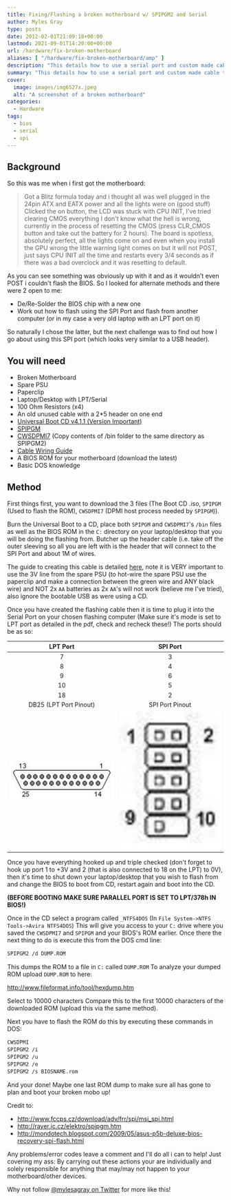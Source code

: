 ```yaml
---
title: Fixing/Flashing a broken motherboard w/ SPIPGM2 and Serial
author: Myles Gray
type: posts
date: 2012-02-01T21:09:18+00:00
lastmod: 2021-09-01T14:20:00+00:00
url: /hardware/fix-broken-motherboard
aliases: [ "/hardware/fix-broken-motherboard/amp" ]
description: "This details how to use a serial port and custom made cable to flash the BIOS on a motherboard that is not POSTing."
summary: "This details how to use a serial port and custom made cable to flash the BIOS on a motherboard that is not POSTing."
cover:
  image: images/img6527x.jpeg
  alt: "A screenshot of a broken motherboard"
categories:
  - Hardware
tags:
  - bios
  - serial
  - spi
---
```


## Background

So this was me when i first got the motherboard:

> Got a Blitz formula today and i thought all was well plugged in the 24pin ATX and EATX power and all the lights were on (good stuff) Clicked the on button, the LCD was stuck with CPU INIT, I've tried clearing CMOS everything I don't know what the hell is wrong, currently in the process of resetting the CMOS (press CLR_CMOS button and take out the battery for 2 hours). The board is spotless, absolutely perfect, all the lights come on and even when you install the GPU wrong the little warning light comes on but it will not POST, just says CPU INIT all the time and restarts every 3/4 seconds as if there was a bad overclock and it was resetting to default.

As you can see something was obviously up with it and as it wouldn't even POST i couldn't flash the BIOS. So I looked for alternate methods and there were 2 open to me:

* De/Re-Solder the BIOS chip with a new one
* Work out how to flash using the SPI Port and flash from another computer (or in my case a very old laptop with an LPT port on it)

So naturally I chose the latter, but the next challenge was to find out how I go about using this SPI port (which looks very similar to a USB header).

## You will need

* Broken Motherboard
* Spare PSU
* Paperclip
* Laptop/Desktop with LPT/Serial
* 100 Ohm Resistors (x4)
* An old unused cable with a 2*5 header on one end
* [Universal Boot CD v4.1.1 (Version Important)](https://archive.org/details/ubcd411)
* [SPIPGM](http://rayer.ic.cz/programm/spipgm.zip)
* [CWSDPMI7](http://rayer.g6.cz/programm/cwsdpmi7.zip) (Copy contents of /bin folder to the same directory as SPIPGM2)
* [Cable Wiring Guide](http://www.yourbrainiacs.com/FILES/ReflashBIOS.doc)
* A BIOS ROM for your motherboard (download the latest)
* Basic DOS knowledge

## Method

First things first, you want to download the 3 files (The Boot CD .iso, `SPIPGM` (Used to flash the ROM), `CWSDPMI7` (DPMI host process needed by `SPIPGM`)).

Burn the Universal Boot to a CD, place both `SPIPGM` and `CWSDPMI7`'s `/bin` files as well as the BIOS ROM in the `C:` directory on your laptop/desktop that you will be doing the flashing from. Butcher up the header cable (i.e. take off the outer sleeving so all you are left with is the header that will connect to the SPI Port and about 1M of wires.

The guide to creating this cable is detailed [here](http://www.yourbrainiacs.com/FILES/ReflashBIOS.doc), note it is VERY important to use the 3V line from the spare PSU (to hot-wire the spare PSU use the paperclip and make a connection between the green wire and ANY black wire) and NOT 2x `AA` batteries as 2x `AA`'s will not work (believe me I've tried), also ignore the bootable USB as were using a CD.

Once you have created the flashing cable then it is time to plug it into the Serial Port on your chosen flashing computer (Make sure it's mode is set to LPT port as detailed in the pdf, check and recheck these!) The ports should be as so:

| LPT Port | SPI Port |
|  :----:  |  :----:  |
| 7        | 3        |
| 8        | 4        |
| 9        | 6        |
| 10       | 5        |
| 18       | 2        |
| DB25 (LPT Port Pinout) |     SPI Port Pinout    |
|![DB-25 Female Connector](images/db25fem.jpg)|![SPI Pinout](images/images.jpg)|

Once you have everything hooked up and triple checked (don't forget to hook up port 1 to +3V and 2 (that is also connected to 18 on the LPT) to 0V), then it's time to shut down your laptop/desktop that you wish to flash from and change the BIOS to boot from CD, restart again and boot into the CD.

**(BEFORE BOOTING MAKE SURE PARALLEL PORT IS SET TO LPT/378h IN BIOS!)** 

Once in the CD select a program called `_NTFS4DOS` (In `File System->NTFS Tools->Avira NTFS4DOS`) This will give you access to your `C:` drive where you saved the `CWSDPMI7` and `SPIPGM` and your BIOS's ROM earlier. Once there the next thing to do is execute this from the DOS cmd line:

```bash
SPIPGM2 /d DUMP.ROM
```

This dumps the ROM to a file in `C:` called `DUMP.ROM` To analyze your dumped ROM upload `DUMP.ROM` to here:

<http://www.fileformat.info/tool/hexdump.htm>

Select to 10000 characters Compare this to the first 10000 characters of the downloaded ROM (upload this via the same method).

Next you have to flash the ROM do this by executing these commands in DOS:

```bash
CWSDPMI
SPIPGM2 /i
SPIPGM2 /u
SPIPGM2 /e
SPIPGM2 /s BIOSNAME.rom
```

And your done! Maybe one last ROM dump to make sure all has gone to plan and boot your broken mobo up!

Credit to:

* <http://www.fccps.cz/download/adv/frr/spi/msi_spi.html>
* <http://rayer.ic.cz/elektro/spipgm.htm>
* <http://mondotech.blogspot.com/2009/05/asus-p5b-deluxe-bios-recovery-spi-flash.html>

Any problems/error codes leave a comment and I'll do all i can to help! Just covering my ass: By carrying out these actions your are individually and solely responsible for anything that may/may not happen to your motherboard/other devices.

Why not follow [@mylesagray on Twitter][2] for more like this!

 [1]: images/asus-p5b-deluxe-bios-recovery-spi-flash.html
 [2]: https://twitter.com/mylesagray